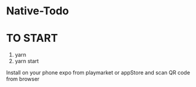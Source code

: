 # Native-Todo

# TO START
1) yarn
2) yarn start

Install on your phone expo from playmarket or appStore and scan QR code from browser 
